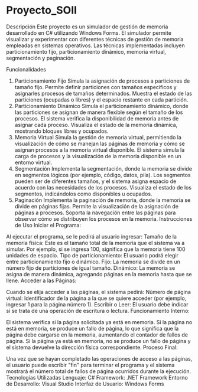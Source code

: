 # Proyecto_SOII
Descripción
Este proyecto es un simulador de gestión de memoria desarrollado en C# utilizando Windows Forms. El simulador permite visualizar y experimentar con diferentes técnicas de gestión de memoria empleadas en sistemas operativos. Las técnicas implementadas incluyen particionamiento fijo, particionamiento dinámico, memoria virtual, segmentación y paginación.

Funcionalidades
1. Particionamiento Fijo
Simula la asignación de procesos a particiones de tamaño fijo.
Permite definir particiones con tamaños específicos y asignarles procesos de tamaños determinados.
Muestra el estado de las particiones (ocupadas o libres) y el espacio restante en cada partición.
2. Particionamiento Dinámico
Simula el particionamiento dinámico, donde las particiones se asignan de manera flexible según el tamaño de los procesos.
El sistema verifica la disponibilidad de memoria antes de asignar cada proceso.
Visualiza el estado de la memoria dinámica, mostrando bloques libres y ocupados.
3. Memoria Virtual
Simula la gestión de memoria virtual, permitiendo la visualización de cómo se manejan las páginas de memoria y cómo se asignan procesos a la memoria virtual disponible.
El sistema simula la carga de procesos y la visualización de la memoria disponible en un entorno virtual.
4. Segmentación
Implementa la segmentación, donde la memoria se divide en segmentos lógicos (por ejemplo, código, datos, pila).
Los segmentos pueden ser de diferentes tamaños, y el sistema asigna espacio de acuerdo con las necesidades de los procesos.
Visualiza el estado de los segmentos, indicándolos como disponibles u ocupados.
5. Paginación
Implementa la paginación de memoria, donde la memoria se divide en páginas fijas.
Permite la visualización de la asignación de páginas a procesos.
Soporta la navegación entre las páginas para observar cómo se distribuyen los procesos en la memoria.
Instrucciones de Uso
Iniciar el Programa:

Al ejecutar el programa, se le pedirá al usuario ingresar:
Tamaño de la memoria física: Este es el tamaño total de la memoria que el sistema va a simular. Por ejemplo, si se ingresa 100, significa que la memoria tiene 100 unidades de espacio.
Tipo de particionamiento: El usuario podrá elegir entre particionamiento fijo o dinámico.
Fijo: La memoria se divide en un número fijo de particiones de igual tamaño.
Dinámico: La memoria se asigna de manera dinámica, agregando páginas en la memoria hasta que se llene.
Acceder a las Páginas:

Cuando se elija acceder a las páginas, el sistema pedirá:
Número de página virtual: Identificador de la página a la que se quiere acceder (por ejemplo, ingresar 1 para la página número 1).
Escribir o Leer: El usuario debe indicar si se trata de una operación de escritura o lectura.
Funcionamiento Interno:

El sistema verifica si la página solicitada ya está en memoria.
Si la página no está en memoria, se produce un fallo de página, lo que significa que la página debe cargarse en la memoria, aumentando el contador de fallos de página.
Si la página ya está en memoria, no se produce un fallo de página y el sistema devuelve la dirección física correspondiente.
Proceso Final:

Una vez que se hayan completado las operaciones de acceso a las páginas, el usuario puede escribir "fin" para terminar el programa y el sistema mostrará el número total de fallos de página ocurridos durante la ejecución.
Tecnologías Utilizadas
Lenguaje: C#
Framework: .NET Framework
Entorno de Desarrollo: Visual Studio
Interfaz de Usuario: Windows Forms
